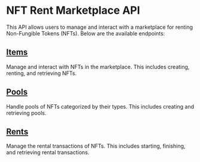 # NFT Rent Marketplace API

This API allows users to manage and interact with a marketplace for renting Non-Fungible Tokens (NFTs). Below are the available endpoints:

## [Items](routes/items.md)

Manage and interact with NFTs in the marketplace. This includes creating, renting, and retrieving NFTs.

## [Pools](routes/pools.md)

Handle pools of NFTs categorized by their types. This includes creating and retrieving pools.

## [Rents](routes/rents.md)

Manage the rental transactions of NFTs. This includes starting, finishing, and retrieving rental transactions.


